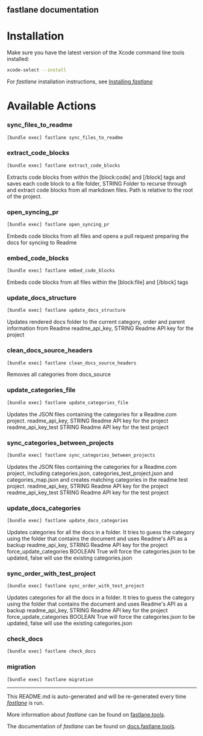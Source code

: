 fastlane documentation
----

# Installation

Make sure you have the latest version of the Xcode command line tools installed:

```sh
xcode-select --install
```

For _fastlane_ installation instructions, see [Installing _fastlane_](https://docs.fastlane.tools/#installing-fastlane)

# Available Actions

### sync_files_to_readme

```sh
[bundle exec] fastlane sync_files_to_readme
```



### extract_code_blocks

```sh
[bundle exec] fastlane extract_code_blocks
```

Extracts code blocks from within the [block:code] and [/block] tags and saves each code block to a file
folder, STRING Folder to recurse through and extract code blocks from all markdown files. Path is relative to the root of the project.


### open_syncing_pr

```sh
[bundle exec] fastlane open_syncing_pr
```

Embeds code blocks from all files and opens a pull request preparing the docs for syncing to Readme


### embed_code_blocks

```sh
[bundle exec] fastlane embed_code_blocks
```

Embeds code blocks from all files within the [block:file] and [/block] tags

### update_docs_structure

```sh
[bundle exec] fastlane update_docs_structure
```

Updates rendered docs folder to the current category, order and parent information from Readme
readme_api_key, STRING Readme API key for the project


### clean_docs_source_headers

```sh
[bundle exec] fastlane clean_docs_source_headers
```

Removes all categories from docs_source


### update_categories_file

```sh
[bundle exec] fastlane update_categories_file
```

Updates the JSON files containing the categories for a Readme.com project.
readme_api_key, STRING Readme API key for the project
readme_api_key_test STRING Readme API key for the test project


### sync_categories_between_projects

```sh
[bundle exec] fastlane sync_categories_between_projects
```

Updates the JSON files containing the categories for a Readme.com project, including categories.json,
categories_test_project.json and categories_map.json and creates matching categories in the readme test project.
readme_api_key, STRING Readme API key for the project
readme_api_key_test STRING Readme API key for the test project


### update_docs_categories

```sh
[bundle exec] fastlane update_docs_categories
```

Updates categories for all the docs in a folder. It tries to guess the category using the folder that contains the
document and uses Readme's API as a backup
readme_api_key, STRING Readme API key for the project
force_update_categories BOOLEAN True will force the categories.json to be updated, false will use the existing categories.json


### sync_order_with_test_project

```sh
[bundle exec] fastlane sync_order_with_test_project
```

Updates categories for all the docs in a folder. It tries to guess the category using the folder that contains the
document and uses Readme's API as a backup
readme_api_key, STRING Readme API key for the project
force_update_categories BOOLEAN True will force the categories.json to be updated, false will use the existing categories.json


### check_docs

```sh
[bundle exec] fastlane check_docs
```



### migration

```sh
[bundle exec] fastlane migration
```



----

This README.md is auto-generated and will be re-generated every time [_fastlane_](https://fastlane.tools) is run.

More information about _fastlane_ can be found on [fastlane.tools](https://fastlane.tools).

The documentation of _fastlane_ can be found on [docs.fastlane.tools](https://docs.fastlane.tools).
